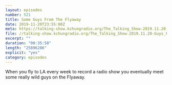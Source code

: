 ```yaml
---
layout: episodes
number: 521
title: Some Guys From The Flyaway
date: 2019-11-20T23:55:00Z
meta: https://talking-show.kchungradio.org/The_Talking_Show-2019.11.20-Guys_From_Flyaway.mp3
file: //talking-show.kchungradio.org/The_Talking_Show-2019.11.20-Guys_From_Flyaway.mp3
excerpt: ""
duration: "00:35:58"
length: "25896286"
explicit: "yes"
category: episodes
---
```

When you fly to LA every week to record a radio show you eventually meet some really wild guys on the Flyaway. 

